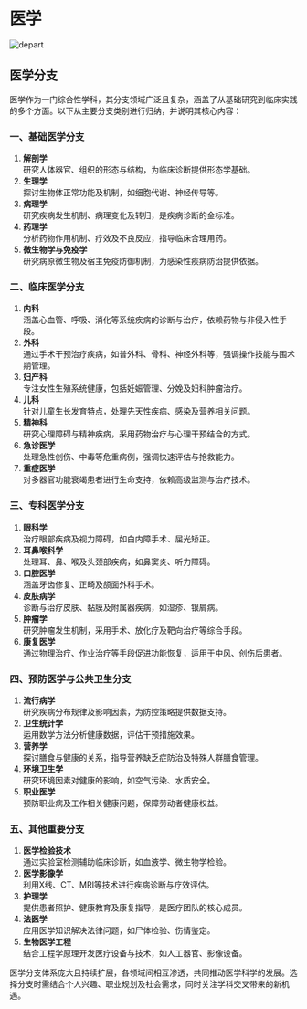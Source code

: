 # 医学

![depart](/img/medicine/depart.jpg)

## 医学分支

医学作为一门综合性学科，其分支领域广泛且复杂，涵盖了从基础研究到临床实践的多个方面。以下从主要分支类别进行归纳，并说明其核心内容：

### **一、基础医学分支**

1. **解剖学**  
   研究人体器官、组织的形态与结构，为临床诊断提供形态学基础。  
2. **生理学**  
   探讨生物体正常功能及机制，如细胞代谢、神经传导等。  
3. **病理学**  
   研究疾病发生机制、病理变化及转归，是疾病诊断的金标准。  
4. **药理学**  
   分析药物作用机制、疗效及不良反应，指导临床合理用药。  
5. **微生物学与免疫学**  
   研究病原微生物及宿主免疫防御机制，为感染性疾病防治提供依据。

### **二、临床医学分支**

1. **内科**  
   涵盖心血管、呼吸、消化等系统疾病的诊断与治疗，依赖药物与非侵入性手段。  
2. **外科**  
   通过手术干预治疗疾病，如普外科、骨科、神经外科等，强调操作技能与围术期管理。  
3. **妇产科**  
   专注女性生殖系统健康，包括妊娠管理、分娩及妇科肿瘤治疗。  
4. **儿科**  
   针对儿童生长发育特点，处理先天性疾病、感染及营养相关问题。  
5. **精神科**  
   研究心理障碍与精神疾病，采用药物治疗与心理干预结合的方式。  
6. **急诊医学**  
   处理急性创伤、中毒等危重病例，强调快速评估与抢救能力。  
7. **重症医学**  
   对多器官功能衰竭患者进行生命支持，依赖高级监测与治疗技术。

### **三、专科医学分支**

1. **眼科学**  
   治疗眼部疾病及视力障碍，如白内障手术、屈光矫正。  
2. **耳鼻喉科学**  
   处理耳、鼻、喉及头颈部疾病，如鼻窦炎、听力障碍。  
3. **口腔医学**  
   涵盖牙齿修复、正畸及颌面外科手术。  
4. **皮肤病学**  
   诊断与治疗皮肤、黏膜及附属器疾病，如湿疹、银屑病。  
5. **肿瘤学**  
   研究肿瘤发生机制，采用手术、放化疗及靶向治疗等综合手段。  
6. **康复医学**  
   通过物理治疗、作业治疗等手段促进功能恢复，适用于中风、创伤后患者。

### **四、预防医学与公共卫生分支**

1. **流行病学**  
   研究疾病分布规律及影响因素，为防控策略提供数据支持。  
2. **卫生统计学**  
   运用数学方法分析健康数据，评估干预措施效果。  
3. **营养学**  
   探讨膳食与健康的关系，指导营养缺乏症防治及特殊人群膳食管理。  
4. **环境卫生学**  
   研究环境因素对健康的影响，如空气污染、水质安全。  
5. **职业医学**  
   预防职业病及工作相关健康问题，保障劳动者健康权益。

### **五、其他重要分支**

1. **医学检验技术**  
   通过实验室检测辅助临床诊断，如血液学、微生物学检验。  
2. **医学影像学**  
   利用X线、CT、MRI等技术进行疾病诊断与疗效评估。  
3. **护理学**  
   提供患者照护、健康教育及康复指导，是医疗团队的核心成员。  
4. **法医学**  
   应用医学知识解决法律问题，如尸体检验、伤情鉴定。  
5. **生物医学工程**  
   结合工程学原理开发医疗设备与技术，如人工器官、影像设备。

医学分支体系庞大且持续扩展，各领域间相互渗透，共同推动医学科学的发展。选择分支时需结合个人兴趣、职业规划及社会需求，同时关注学科交叉带来的新机遇。
